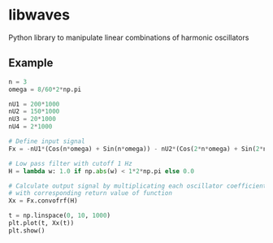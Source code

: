 # libwaves

Python library to manipulate linear combinations of harmonic oscillators


## Example

```py
n = 3
omega = 8/60*2*np.pi

nU1 = 200*1000
nU2 = 150*1000
nU3 = 20*1000
nU4 = 2*1000

# Define input signal
Fx = -nU1*(Cos(n*omega) + Sin(n*omega)) - nU2*(Cos(2*n*omega) + Sin(2*n*omega)) - nU3*(Cos(3*n*omega) + Sin(3*n*omega)) - nU4*(Cos(4*n*omega) + Sin(4*n*omega))

# Low pass filter with cutoff 1 Hz
H = lambda w: 1.0 if np.abs(w) < 1*2*np.pi else 0.0

# Calculate output signal by multiplicating each oscillator coefficient
# with corresponding return value of function
Xx = Fx.convofrf(H)

t = np.linspace(0, 10, 1000)
plt.plot(t, Xx(t))
plt.show()
```